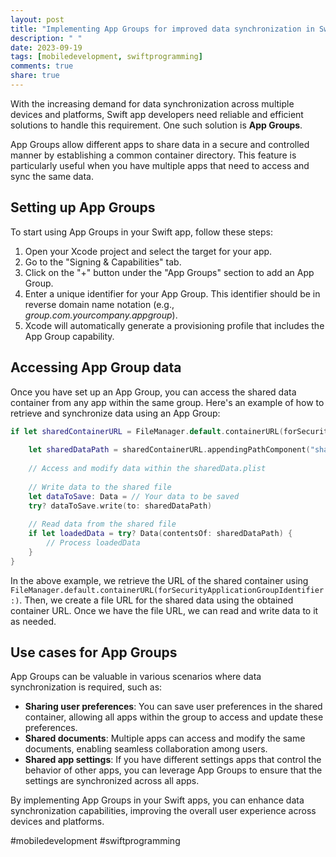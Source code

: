 ```yaml
---
layout: post
title: "Implementing App Groups for improved data synchronization in Swift apps"
description: " "
date: 2023-09-19
tags: [mobiledevelopment, swiftprogramming]
comments: true
share: true
---
```


With the increasing demand for data synchronization across multiple devices and platforms, Swift app developers need reliable and efficient solutions to handle this requirement. One such solution is **App Groups**.

App Groups allow different apps to share data in a secure and controlled manner by establishing a common container directory. This feature is particularly useful when you have multiple apps that need to access and sync the same data.

## Setting up App Groups

To start using App Groups in your Swift app, follow these steps:

1. Open your Xcode project and select the target for your app.
2. Go to the "Signing & Capabilities" tab.
3. Click on the "+" button under the "App Groups" section to add an App Group.
4. Enter a unique identifier for your App Group. This identifier should be in reverse domain name notation (e.g., *group.com.yourcompany.appgroup*).
5. Xcode will automatically generate a provisioning profile that includes the App Group capability.

## Accessing App Group data

Once you have set up an App Group, you can access the shared data container from any app within the same group. Here's an example of how to retrieve and synchronize data using an App Group:

```swift
if let sharedContainerURL = FileManager.default.containerURL(forSecurityApplicationGroupIdentifier: "group.com.yourcompany.appgroup") {
    
    let sharedDataPath = sharedContainerURL.appendingPathComponent("sharedData.plist")
    
    // Access and modify data within the sharedData.plist
    
    // Write data to the shared file
    let dataToSave: Data = // Your data to be saved
    try? dataToSave.write(to: sharedDataPath)
    
    // Read data from the shared file
    if let loadedData = try? Data(contentsOf: sharedDataPath) {
        // Process loadedData
    }
}
```

In the above example, we retrieve the URL of the shared container using `FileManager.default.containerURL(forSecurityApplicationGroupIdentifier:)`. Then, we create a file URL for the shared data using the obtained container URL. Once we have the file URL, we can read and write data to it as needed.

## Use cases for App Groups

App Groups can be valuable in various scenarios where data synchronization is required, such as:

- **Sharing user preferences**: You can save user preferences in the shared container, allowing all apps within the group to access and update these preferences.
- **Shared documents**: Multiple apps can access and modify the same documents, enabling seamless collaboration among users.
- **Shared app settings**: If you have different settings apps that control the behavior of other apps, you can leverage App Groups to ensure that the settings are synchronized across all apps.

By implementing App Groups in your Swift apps, you can enhance data synchronization capabilities, improving the overall user experience across devices and platforms.

#mobiledevelopment #swiftprogramming